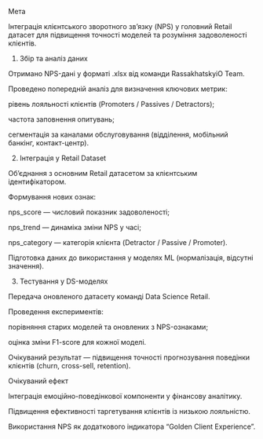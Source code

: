Мета

Інтеграція клієнтського зворотного зв’язку (NPS) у головний Retail датасет для підвищення точності моделей та розуміння задоволеності клієнтів.

1. Збір та аналіз даних

Отримано NPS-дані у форматі .xlsx від команди RassakhatskyiO Team.

Проведено попередній аналіз для визначення ключових метрик:

рівень лояльності клієнтів (Promoters / Passives / Detractors);

частота заповнення опитувань;

сегментація за каналами обслуговування (відділення, мобільний банкінг, контакт-центр).



2. Інтеграція у Retail Dataset

Об’єднання з основним Retail датасетом за клієнтським ідентифікатором.

Формування нових ознак:

nps_score — числовий показник задоволеності;

nps_trend — динаміка зміни NPS у часі;

nps_category — категорія клієнта (Detractor / Passive / Promoter).

Підготовка даних до використання у моделях ML (нормалізація, відсутні значення).




3. Тестування у DS-моделях

Передача оновленого датасету команді Data Science Retail.

Проведення експериментів:

порівняння старих моделей та оновлених з NPS-ознаками;

оцінка зміни F1-score для кожної моделі.

Очікуваний результат — підвищення точності прогнозування поведінки клієнтів (churn, cross-sell, retention).

Очікуваний ефект

Інтеграція емоційно-поведінкової компоненти у фінансову аналітику.

Підвищення ефективності таргетування клієнтів із низькою лояльністю.

Використання NPS як додаткового індикатора “Golden Client Experience”.


